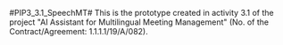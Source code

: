 #PIP3_3.1_SpeechMT#
This is the prototype created in activity 3.1 of the project "AI Assistant for Multilingual Meeting Management" (No. of the Contract/Agreement: 1.1.1.1/19/A/082).